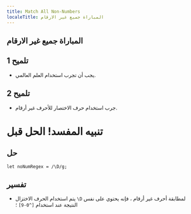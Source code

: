 ```yaml
---
title: Match All Non-Numbers
localeTitle: المباراة جميع غير الارقام
---
```

## المباراة جميع غير الارقام

## تلميح 1

*   يجب أن تجرب استخدام العلم العالمي.

## تلميح 2

*   جرب استخدام حرف الاختصار للأحرف غير أرقام.

# تنبيه المفسد! الحل قبل

## حل

 `let noNumRegex = /\D/g; 
` 

## تفسير

*   يتم استخدام الحرف الاختزال `\D` لمطابقة أحرف غير أرقام ، فإنه يحتوي على نفس النتيجة عند استخدام `[^0-9]` ؛